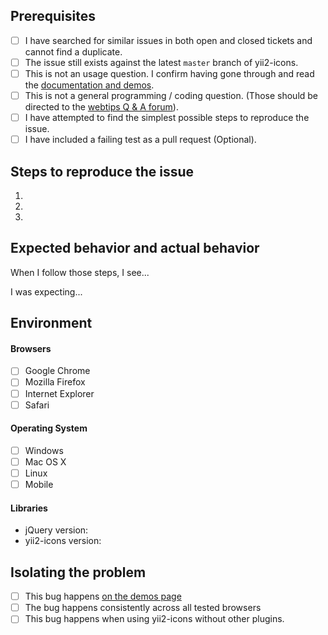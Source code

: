 ## Prerequisites

- [ ] I have searched for similar issues in both open and closed tickets and cannot find a duplicate.
- [ ] The issue still exists against the latest `master` branch of yii2-icons.
- [ ] This is not an usage question. I confirm having gone through and read the [documentation and demos](http://demos.krajee.com/icons).
- [ ] This is not a general programming / coding question. (Those should be directed to the [webtips Q & A forum](http://webtips.krajee.com/questions)).
- [ ] I have attempted to find the simplest possible steps to reproduce the issue.
- [ ] I have included a failing test as a pull request (Optional).

## Steps to reproduce the issue

1.
2.
3.

## Expected behavior and actual behavior

When I follow those steps, I see...

I was expecting...

## Environment

#### Browsers

- [ ] Google Chrome
- [ ] Mozilla Firefox
- [ ] Internet Explorer
- [ ] Safari

#### Operating System

- [ ] Windows
- [ ] Mac OS X
- [ ] Linux
- [ ] Mobile

#### Libraries

- jQuery version:
- yii2-icons version:

## Isolating the problem

- [ ] This bug happens [on the demos page](https://demos.krajee.com/icons)
- [ ] The bug happens consistently across all tested browsers
- [ ] This bug happens when using yii2-icons without other plugins.